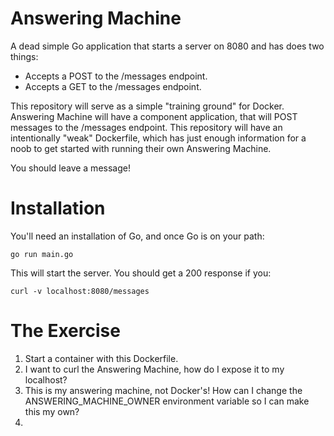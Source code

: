 # Answering Machine

A dead simple Go application that starts a server on 8080 and has does two things:

* Accepts a POST to the /messages endpoint.
* Accepts a GET to the /messages endpoint.

This repository will serve as a simple "training ground" for Docker. Answering Machine will have a component application,
that will POST messages to the /messages endpoint. This repository will have an intentionally "weak" Dockerfile, which has just enough
information for a noob to get started with running their own Answering Machine.

You should leave a message!

# Installation

You'll need an installation of Go, and once Go is on your path:

```
go run main.go
```

This will start the server. You should get a 200 response if you:

```
curl -v localhost:8080/messages
```

# The Exercise

1. Start a container with this Dockerfile.
2. I want to curl the Answering Machine, how do I expose it to my localhost?
3. This is my answering machine, not Docker's! How can I change the ANSWERING_MACHINE_OWNER environment variable so I can make this my own?
4. 